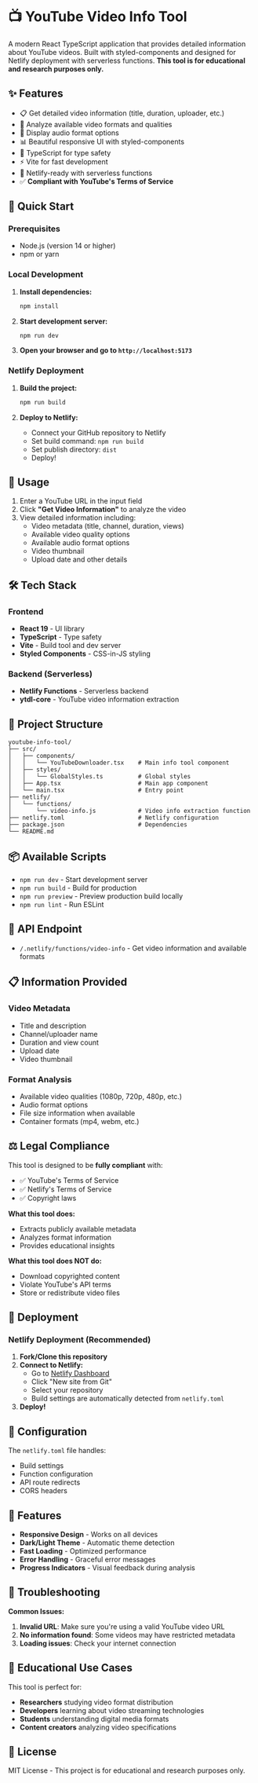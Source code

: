 # 📺 YouTube Video Info Tool

A modern React TypeScript application that provides detailed information about YouTube videos. Built with styled-components and designed for Netlify deployment with serverless functions. **This tool is for educational and research purposes only.**

## ✨ Features

- 📋 Get detailed video information (title, duration, uploader, etc.)
- 🎥 Analyze available video formats and qualities
- 🎵 Display audio format options
- 📊 Beautiful responsive UI with styled-components
- 🎯 TypeScript for type safety
- ⚡ Vite for fast development
- 🚀 Netlify-ready with serverless functions
- ✅ **Compliant with YouTube's Terms of Service**

## 🚀 Quick Start

### Prerequisites

- Node.js (version 14 or higher)
- npm or yarn

### Local Development

1. **Install dependencies:**
   ```bash
   npm install
   ```

2. **Start development server:**
   ```bash
   npm run dev
   ```

3. **Open your browser and go to `http://localhost:5173`**

### Netlify Deployment

1. **Build the project:**
   ```bash
   npm run build
   ```

2. **Deploy to Netlify:**
   - Connect your GitHub repository to Netlify
   - Set build command: `npm run build`
   - Set publish directory: `dist`
   - Deploy!

## 🎯 Usage

1. Enter a YouTube URL in the input field
2. Click **"Get Video Information"** to analyze the video
3. View detailed information including:
   - Video metadata (title, channel, duration, views)
   - Available video quality options
   - Available audio format options
   - Video thumbnail
   - Upload date and other details

## 🛠️ Tech Stack

### Frontend
- **React 19** - UI library
- **TypeScript** - Type safety
- **Vite** - Build tool and dev server
- **Styled Components** - CSS-in-JS styling

### Backend (Serverless)
- **Netlify Functions** - Serverless backend
- **ytdl-core** - YouTube video information extraction

## 📁 Project Structure

```
youtube-info-tool/
├── src/
│   ├── components/
│   │   └── YouTubeDownloader.tsx    # Main info tool component
│   ├── styles/
│   │   └── GlobalStyles.ts          # Global styles
│   ├── App.tsx                      # Main app component
│   └── main.tsx                     # Entry point
├── netlify/
│   └── functions/
│       └── video-info.js            # Video info extraction function
├── netlify.toml                     # Netlify configuration
├── package.json                     # Dependencies
└── README.md
```

## 📦 Available Scripts

- `npm run dev` - Start development server
- `npm run build` - Build for production
- `npm run preview` - Preview production build locally
- `npm run lint` - Run ESLint

## 🔧 API Endpoint

- `/.netlify/functions/video-info` - Get video information and available formats

## 📋 Information Provided

### Video Metadata
- Title and description
- Channel/uploader name
- Duration and view count
- Upload date
- Video thumbnail

### Format Analysis
- Available video qualities (1080p, 720p, 480p, etc.)
- Audio format options
- File size information when available
- Container formats (mp4, webm, etc.)

## ⚖️ Legal Compliance

This tool is designed to be **fully compliant** with:
- ✅ YouTube's Terms of Service
- ✅ Netlify's Terms of Service
- ✅ Copyright laws

**What this tool does:**
- Extracts publicly available metadata
- Analyzes format information
- Provides educational insights

**What this tool does NOT do:**
- Download copyrighted content
- Violate YouTube's API terms
- Store or redistribute video files

## 🚀 Deployment

### Netlify Deployment (Recommended)

1. **Fork/Clone this repository**
2. **Connect to Netlify:**
   - Go to [Netlify Dashboard](https://app.netlify.com)
   - Click "New site from Git"
   - Select your repository
   - Build settings are automatically detected from `netlify.toml`
3. **Deploy!**

## 🔧 Configuration

The `netlify.toml` file handles:
- Build settings
- Function configuration  
- API route redirects
- CORS headers

## 🎨 Features

- **Responsive Design** - Works on all devices
- **Dark/Light Theme** - Automatic theme detection
- **Fast Loading** - Optimized performance
- **Error Handling** - Graceful error messages
- **Progress Indicators** - Visual feedback during analysis

## 🐛 Troubleshooting

**Common Issues:**

1. **Invalid URL**: Make sure you're using a valid YouTube video URL
2. **No information found**: Some videos may have restricted metadata
3. **Loading issues**: Check your internet connection

## 📖 Educational Use Cases

This tool is perfect for:
- **Researchers** studying video format distribution
- **Developers** learning about video streaming technologies
- **Students** understanding digital media formats
- **Content creators** analyzing video specifications

## 📄 License

MIT License - This project is for educational and research purposes only.
